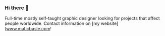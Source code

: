 ### Hi there 👋

Full-time mostly self-taught graphic designer looking for projects that affect people worldwide.
Contact information on [my website](www.maticbasle.com!
